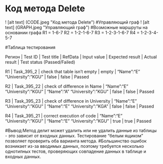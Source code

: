 # Код метода Delete
! [alt text] (CODE.jpeg "Код метода Delete")
#Управляющий граф
! [alt text] (GRAPH.jpeg "Управляющий граф")
#Возможные маршруты на основании графа
R1 = 1-6-7
R2 = 1-2-1-6-7
R3 = 1-2-3-1-6-7
R4 = 1-2-3-4-5-7

#Таблица тестирования
 
Регион | Test ID | Test title | RefData | Input value | Expected result | Actual result | Test status (Passed/Failed)
 
R1 | Task_395_2 | check that table isn’t empty | empty | “Name”:“E” “University”:”KGU” | false | false | Passed

R2 | Task_395_22 | check of difference in Name | “Name”:“E” “University”:”KGU” | “Name”:“A” “University”:”KGU” | false | false | Passed

R3 | Task_395_23 | check of difference in University | “Name”:“E” “University”:”KGU” | “Name”:“E” “University”:”KGA” | false | false | Passed

R4 |  Task_395_21 | correct execution of code |  “Name”:“E” “University”:”KGU” | “Name”:“E” “University”:”KGU” | true | true | Passed

#Вывод:Метод делит может удалить или не удалить данные из таблицы - это зависит от входных данных. Тестирование “белым ящиком” позволяет проверить оба варианта метода. #Большинство ошибок возникает из-за вводимых данных, поэтому требуется несколько однотипных тестов, проверяющих совпадение данных в таблице и входных данных.

